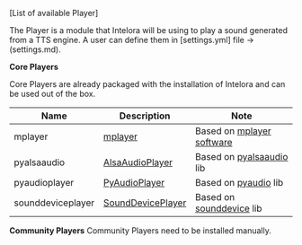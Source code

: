[List of available Player]

The Player is a module that Intelora will be using to play a sound generated from a TTS engine. A user can define them in [settings.yml] file 
-> (settings.md). 

**Core Players**

Core Players are already packaged with the installation of Intelora and can be used out of the box.

| Name              | Description                                                          | Note                                                                                       |
|-------------------|----------------------------------------------------------------------|-----------------------------------------------------------------------------------------|
| mplayer           | [mplayer](../intelora/players/mplayer/README.md)                     | Based on [mplayer software](http://www.mplayerhq.hu/design7/news.html)                  |
| pyalsaaudio       | [AlsaAudioPlayer](../intelora/players/pyalsaaudio/README.md)         | Based on [pyalsaaudio](https://larsimmisch.github.io/pyalsaaudio/libalsaaudio.html) lib |
| pyaudioplayer     | [PyAudioPlayer](../intelora/players/pyaudioplayer/README.md)         | Based on [pyaudio](https://people.csail.mit.edu/hubert/pyaudio/docs/) lib               |
| sounddeviceplayer | [SoundDevicePlayer](../intelora/players/sounddeviceplayer/README.md) | Based on [sounddevice](https://pypi.python.org/pypi/sounddevice) lib                    |

**Community Players**
Community Players need to be installed manually.

